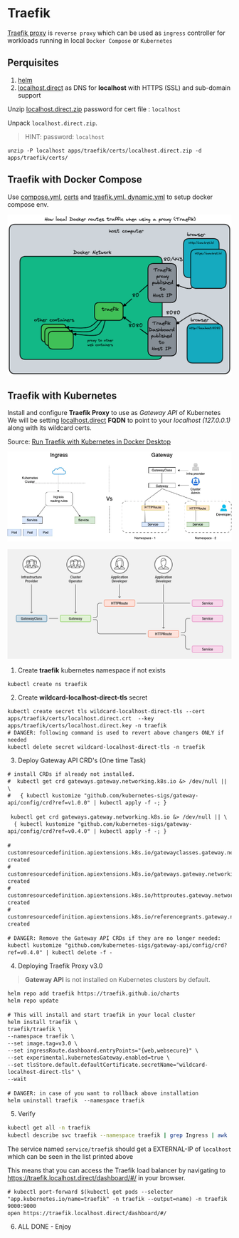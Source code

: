# Traefik

[Traefik proxy](https://doc.traefik.io/traefik/) is `reverse proxy` which can be used as `ingress` controller for workloads running in local `Docker Compose` or `Kubernetes` 

## Perquisites  
1. [helm](./docker-desktop.md#helm-optional)
2. [localhost.direct](https://get.localhost.direct/) as DNS for  **localhost** with HTTPS (SSL) and sub-domain support

Unzip [localhost.direct.zip](../apps/traefik/traefik/certs/localhost.direct.zip) password for cert file : `localhost`

Unpack `localhost.direct.zip`.

> HINT: password: `localhost`

```shell
unzip -P localhost apps/traefik/certs/localhost.direct.zip -d apps/traefik/certs/
```


## Traefik with Docker Compose

Use [compose.yml](../../apps/traefik/compose.yml), [certs](../../apps/traefik/certs/) and [traefik.yml. dynamic.yml](../../apps/traefik/) to setup docker compose env.

![network-diagram-compose-tls-traefik.png](../images/network-diagram-compose-tls-traefik.png)

## Traefik with Kubernetes

Install and configure **Traefik Proxy** to use as *Gateway API* of Kubernetes  
We will be setting [localhost.direct](https://get.localhost.direct/) **FQDN** to point to your *localhost* *(127.0.0.1)* along with its wildcard certs.

Source: [Run Traefik with Kubernetes in Docker Desktop](https://doc.traefik.io/traefik/getting-started/install-traefik/)

![ingress-vs-gateway-api](../images/ingress-vs-gateway-api.webp)

![gateway-api](../images/gateway-api.png)

1. Create **traefik** kubernetes namespace if not exists
```shell
kubectl create ns traefik
```

2. Create **wildcard-localhost-direct-tls** secret
```shell
kubectl create secret tls wildcard-localhost-direct-tls --cert apps/traefik/certs/localhost.direct.crt  --key apps/traefik/certs/localhost.direct.key -n traefik
# DANGER: following command is used to revert above changers ONLY if needed
kubectl delete secret wildcard-localhost-direct-tls -n traefik
```

3. Deploy Gateway API CRD's (One time Task)

```shell
# install CRDs if already not installed. 
#  kubectl get crd gateways.gateway.networking.k8s.io &> /dev/null || \
#   { kubectl kustomize "github.com/kubernetes-sigs/gateway-api/config/crd?ref=v1.0.0" | kubectl apply -f -; }

 kubectl get crd gateways.gateway.networking.k8s.io &> /dev/null || \
  { kubectl kustomize "github.com/kubernetes-sigs/gateway-api/config/crd?ref=v0.4.0" | kubectl apply -f -; }

# customresourcedefinition.apiextensions.k8s.io/gatewayclasses.gateway.networking.k8s.io created
# customresourcedefinition.apiextensions.k8s.io/gateways.gateway.networking.k8s.io created
# customresourcedefinition.apiextensions.k8s.io/httproutes.gateway.networking.k8s.io created
# customresourcedefinition.apiextensions.k8s.io/referencegrants.gateway.networking.k8s.io created

# DANGER: Remove the Gateway API CRDs if they are no longer needed:
kubectl kustomize "github.com/kubernetes-sigs/gateway-api/config/crd?ref=v0.4.0" | kubectl delete -f -
```

4. Deploying Traefik Proxy v3.0

> **Gateway API** is not installed on Kubernetes clusters by default.  

```shell
helm repo add traefik https://traefik.github.io/charts
helm repo update

# This will install and start traefik in your local cluster
helm install traefik \
traefik/traefik \
--namespace traefik \
--set image.tag=v3.0 \
--set ingressRoute.dashboard.entryPoints="{web,websecure}" \
--set experimental.kubernetesGateway.enabled=true \
--set tlsStore.default.defaultCertificate.secretName="wildcard-localhost-direct-tls" \
--wait

# DANGER: in case of you want to rollback above installation
helm uninstall traefik  --namespace traefik
```

5. Verify

```bash
kubectl get all -n traefik
kubectl describe svc traefik --namespace traefik | grep Ingress | awk '{print $3}'
```
The service named `service/traefik` should get a EXTERNAL-IP of `localhost` which can be seen in the list printed above

This means that you can access the Traefik load balancer by navigating to https://traefik.localhost.direct/dashboard/#/ in your browser.  

```shell
# kubectl port-forward $(kubectl get pods --selector "app.kubernetes.io/name=traefik" -n traefik --output=name) -n traefik 9000:9000
open https://traefik.localhost.direct/dashboard/#/
```

6. ALL DONE - Enjoy
